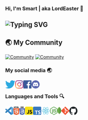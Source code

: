 ### Hi, I'm Smart | aka LordEaster 👋

## ![Typing SVG](https://readme-typing-svg.herokuapp.com?font=&color=%23000000&vCenter=true&height=16&lines=Student+📚;Developer;Little+ZooKeeper+🐰;BLINK;UAENA;MIDZY;OTA;MY)


## 🌏 My Community

[![Community](https://discordapp.com/api/guilds/420946078599217153/widget.png?style=banner2)](http://yamroll.cyou/discord) [![Community](https://discordapp.com/api/guilds/850984842895556619/widget.png?style=banner2)](https://discord.io/legendaryofknight)

### My social media 🌏

[<img align="left" alt="SMART-LordEaster | Twitter" height="26px" src="https://raw.githubusercontent.com/LordEaster/ICON-LOGO/bc7716e4325805397b5def7cb9d373b8fb43acd0/Twitter_bird_icon.svg" />][twitter]
[<img align="left" alt="SMART-LordEaster | Instagram" height="26px" src="https://raw.githubusercontent.com/LordEaster/ICON-LOGO/bc7716e4325805397b5def7cb9d373b8fb43acd0/Instagram_icon.svg" />][instagram]
[<img align="left" alt="SMART-LordEaster | Facebook" height="26px" src="https://raw.githubusercontent.com/LordEaster/ICON-LOGO/bc7716e4325805397b5def7cb9d373b8fb43acd0/Facebook_icon.svg" />][Facebook]
[<img align="left" alt="SMART-LordEaster | Discord" height="26px" src="https://raw.githubusercontent.com/LordEaster/ICON-LOGO/bc7716e4325805397b5def7cb9d373b8fb43acd0/Discord_icon.svg" />][Discord]

<br />

### Languages and Tools 🔍

<img align="left" alt="Visual Studio Code" height="26px" src="https://raw.githubusercontent.com/LordEaster/ICON-LOGO/bc7716e4325805397b5def7cb9d373b8fb43acd0/Visual_Studio_Code_icon.svg" />
<img align="left" alt="HTML5" height="26px" src="https://raw.githubusercontent.com/LordEaster/ICON-LOGO/bc7716e4325805397b5def7cb9d373b8fb43acd0/HTML5_icon.svg" />
<img align="left" alt="CSS3" height="26px" src="https://raw.githubusercontent.com/LordEaster/ICON-LOGO/bc7716e4325805397b5def7cb9d373b8fb43acd0/CSS3_icon.svg" />
<img align="left" alt="JavaScript" height="26px" src="https://raw.githubusercontent.com/LordEaster/ICON-LOGO/bc7716e4325805397b5def7cb9d373b8fb43acd0/Javascript_icon.svg" />
<img align="left" alt="TypeScript" height="26px" src="https://raw.githubusercontent.com/LordEaster/ICON-LOGO/bc7716e4325805397b5def7cb9d373b8fb43acd0/Typesript_icon.svg" />
<img align="left" alt="React" height="26px" src="https://raw.githubusercontent.com/LordEaster/ICON-LOGO/bc7716e4325805397b5def7cb9d373b8fb43acd0/react_icon.svg" />
<img align="left" alt="Node.js" height="26px" src="https://raw.githubusercontent.com/LordEaster/ICON-LOGO/bc7716e4325805397b5def7cb9d373b8fb43acd0/nodejs_icon.svg" />
<img align="left" alt="MongoDB" height="26px" src="https://raw.githubusercontent.com/LordEaster/ICON-LOGO/bc7716e4325805397b5def7cb9d373b8fb43acd0/MongoDB_Icon.svg" />
<img align="left" alt="Git" height="26px" src="https://raw.githubusercontent.com/LordEaster/ICON-LOGO/bc7716e4325805397b5def7cb9d373b8fb43acd0/Git_icon.svg" />
<img align="left" alt="GitHub" height="26px" src="https://raw.githubusercontent.com/LordEaster/ICON-LOGO/bc7716e4325805397b5def7cb9d373b8fb43acd0/Github_icon.svg" />

<br />
<br />

[twitter]: https://twitter.com/Smartnp_
[youtube]: https://www.youtube.com/channel/UCTATMAKrNx_x4pPRFLrg4xg
[Facebook]: https://www.facebook.com/Smart.Natnawat
[instagram]: https://www.instagram.com/smart_np
[Discord]: http://yamroll.cyou/discord

